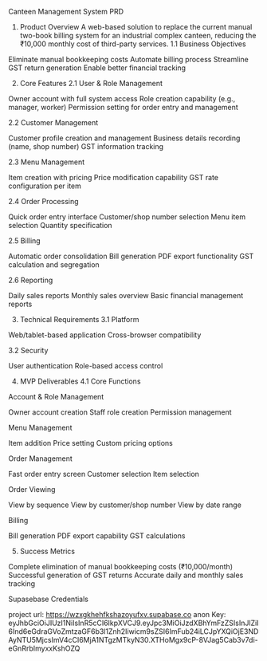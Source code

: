 Canteen Management System PRD
1. Product Overview
A web-based solution to replace the current manual two-book billing system for an industrial complex canteen, reducing the ₹10,000 monthly cost of third-party services.
1.1 Business Objectives

Eliminate manual bookkeeping costs
Automate billing process
Streamline GST return generation
Enable better financial tracking

2. Core Features
2.1 User & Role Management

Owner account with full system access
Role creation capability (e.g., manager, worker)
Permission setting for order entry and management

2.2 Customer Management

Customer profile creation and management
Business details recording (name, shop number)
GST information tracking

2.3 Menu Management

Item creation with pricing
Price modification capability
GST rate configuration per item

2.4 Order Processing

Quick order entry interface
Customer/shop number selection
Menu item selection
Quantity specification

2.5 Billing

Automatic order consolidation
Bill generation
PDF export functionality
GST calculation and segregation

2.6 Reporting

Daily sales reports
Monthly sales overview
Basic financial management reports

3. Technical Requirements
3.1 Platform

Web/tablet-based application
Cross-browser compatibility

3.2 Security

User authentication
Role-based access control

4. MVP Deliverables
4.1 Core Functions

Account & Role Management

Owner account creation
Staff role creation
Permission management


Menu Management

Item addition
Price setting
Custom pricing options


Order Management

Fast order entry screen
Customer selection
Item selection


Order Viewing

View by sequence
View by customer/shop number
View by date range


Billing

Bill generation
PDF export capability
GST calculations



5. Success Metrics

Complete elimination of manual bookkeeping costs (₹10,000/month)
Successful generation of GST returns
Accurate daily and monthly sales tracking





Supasebase Credentials

project url: https://wzxgkhehfkshazoyufxv.supabase.co
anon Key: eyJhbGciOiJIUzI1NiIsInR5cCI6IkpXVCJ9.eyJpc3MiOiJzdXBhYmFzZSIsInJlZiI6Ind6eGdraGVoZmtzaGF6b3l1Znh2Iiwicm9sZSI6ImFub24iLCJpYXQiOjE3NDAyNTU5MjcsImV4cCI6MjA1NTgzMTkyN30.XTHoMgx9cP-8VJag5Cab3v7di-eGnRrbImyxxKshOZQ